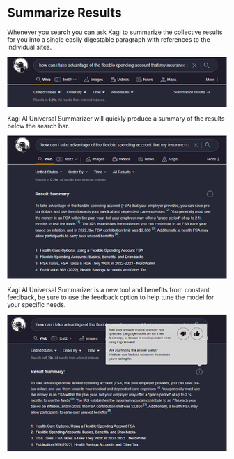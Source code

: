 # Summarize Results

Whenever you search you can ask Kagi to summarize the collective results for you into a single easily digestable paragraph with references to the individual sites. 

![Summarizer](media/summarize.PNG)

Kagi AI Universal Summarizer will quickly produce a summary of the results below the search bar.

![Summary Results](media/summarized_results.PNG)

Kagi AI Universal Summarizer is a new tool and benefits from constant feedback, be sure to use the feedback option to help tune the model for your specific needs.

![Summary Feedback](media/summarize_feedback.PNG)
